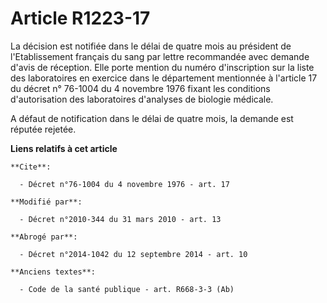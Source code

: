 # Article R1223-17

La décision est notifiée dans le délai de quatre mois au président de l'Etablissement français du sang par lettre recommandée
avec demande d'avis de réception. Elle porte mention du numéro d'inscription sur la liste des laboratoires en exercice dans
le département mentionnée à l'article 17 du décret n° 76-1004 du 4 novembre 1976 fixant les conditions d'autorisation des
laboratoires d'analyses de biologie médicale.

A défaut de notification dans le délai de quatre mois, la demande est réputée rejetée.

**Liens relatifs à cet article**

	**Cite**:

	  - Décret n°76-1004 du 4 novembre 1976 - art. 17

	**Modifié par**:

	  - Décret n°2010-344 du 31 mars 2010 - art. 13

	**Abrogé par**:

	  - Décret n°2014-1042 du 12 septembre 2014 - art. 10

	**Anciens textes**:

	  - Code de la santé publique - art. R668-3-3 (Ab)
